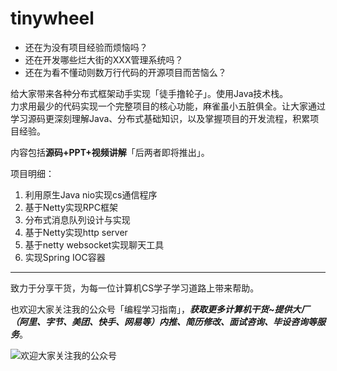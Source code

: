 # tinywheel

- 还在为没有项目经验而烦恼吗？  
- 还在开发哪些烂大街的XXX管理系统吗？
- 还在为看不懂动则数万行代码的开源项目而苦恼么？

给大家带来各种分布式框架动手实现「徒手撸轮子」。使用Java技术栈。  
力求用最少的代码实现一个完整项目的核心功能，麻雀虽小五脏俱全。让大家通过学习源码更深刻理解Java、分布式基础知识，以及掌握项目的开发流程，积累项目经验。  


内容包括**源码+PPT+视频讲解**「后两者即将推出」。  

项目明细：  
1. 利用原生Java nio实现cs通信程序
2. 基于Netty实现RPC框架
3. 分布式消息队列设计与实现
4. 基于Netty实现http server
5. 基于netty websocket实现聊天工具
6. 实现Spring IOC容器

---

致力于分享干货，为每一位计算机CS学子学习道路上带来帮助。

也欢迎大家关注我的公众号「编程学习指南」，***获取更多计算机干货~提供大厂（阿里、字节、美团、快手、网易等）内推、简历修改、面试咨询、毕设咨询等服务***。

![欢迎大家关注我的公众号](https://github.com/xiajunhust/awosome-cs/blob/main/QR-CODE.jpg)
